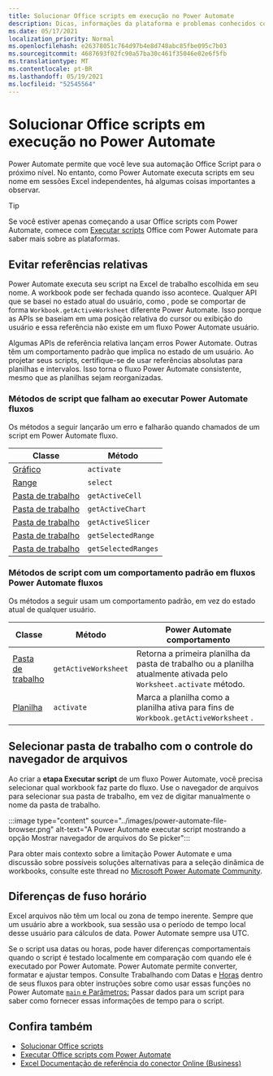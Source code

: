 ```yaml
---
title: Solucionar Office scripts em execução no Power Automate
description: Dicas, informações da plataforma e problemas conhecidos com a integração entre Office Scripts e Power Automate.
ms.date: 05/17/2021
localization_priority: Normal
ms.openlocfilehash: e26378051c764d97b4e8d748abc85fbe095c7b03
ms.sourcegitcommit: 4687693f02fc90a57ba30c461f35046e02e6f5fb
ms.translationtype: MT
ms.contentlocale: pt-BR
ms.lasthandoff: 05/19/2021
ms.locfileid: "52545564"
---
```

# <a name="troubleshoot-office-scripts-running-in-power-automate"></a>Solucionar Office scripts em execução no Power Automate

Power Automate permite que você leve sua automação Office Script para o próximo nível. No entanto, como Power Automate executa scripts em seu nome em sessões Excel independentes, há algumas coisas importantes a observar.

> [!TIP]
> Se você estiver apenas começando a usar Office scripts com Power Automate, comece com [Executar scripts](../develop/power-automate-integration.md) Office com Power Automate para saber mais sobre as plataformas.

## <a name="avoid-relative-references"></a>Evitar referências relativas

Power Automate executa seu script na Excel de trabalho escolhida em seu nome. A workbook pode ser fechada quando isso acontece. Qualquer API que se basei no estado atual do usuário, como , pode se comportar de forma `Workbook.getActiveWorksheet` diferente Power Automate. Isso porque as APIs se baseiam em uma posição relativa do cursor ou exibição do usuário e essa referência não existe em um fluxo Power Automate usuário.

Algumas APIs de referência relativa lançam erros Power Automate. Outras têm um comportamento padrão que implica no estado de um usuário. Ao projetar seus scripts, certifique-se de usar referências absolutas para planilhas e intervalos. Isso torna o fluxo Power Automate consistente, mesmo que as planilhas sejam reorganizadas.

### <a name="script-methods-that-fail-when-run-power-automate-flows"></a>Métodos de script que falham ao executar Power Automate fluxos

Os métodos a seguir lançarão um erro e falharão quando chamados de um script em Power Automate fluxo.

| Classe | Método |
|--|--|
| [Gráfico](/javascript/api/office-scripts/excelscript/excelscript.chart) | `activate` |
| [Range](/javascript/api/office-scripts/excelscript/excelscript.range) | `select` |
| [Pasta de trabalho](/javascript/api/office-scripts/excelscript/excelscript.workbook) | `getActiveCell` |
| [Pasta de trabalho](/javascript/api/office-scripts/excelscript/excelscript.workbook) | `getActiveChart` |
| [Pasta de trabalho](/javascript/api/office-scripts/excelscript/excelscript.workbook) | `getActiveSlicer` |
| [Pasta de trabalho](/javascript/api/office-scripts/excelscript/excelscript.workbook) | `getSelectedRange` |
| [Pasta de trabalho](/javascript/api/office-scripts/excelscript/excelscript.workbook) | `getSelectedRanges` |

### <a name="script-methods-with-a-default-behavior-in-power-automate-flows"></a>Métodos de script com um comportamento padrão em fluxos Power Automate fluxos

Os métodos a seguir usam um comportamento padrão, em vez do estado atual de qualquer usuário.

| Classe | Método | Power Automate comportamento |
|--|--|--|
| [Pasta de trabalho](/javascript/api/office-scripts/excelscript/excelscript.workbook) | `getActiveWorksheet` | Retorna a primeira planilha da pasta de trabalho ou a planilha atualmente ativada pelo `Worksheet.activate` método. |
| [Planilha](/javascript/api/office-scripts/excelscript/excelscript.worksheet) | `activate` | Marca a planilha como a planilha ativa para fins de `Workbook.getActiveWorksheet` . |

## <a name="select-workbooks-with-the-file-browser-control"></a>Selecionar pasta de trabalho com o controle do navegador de arquivos

Ao criar a **etapa Executar script** de um fluxo Power Automate, você precisa selecionar qual workbook faz parte do fluxo. Use o navegador de arquivos para selecionar sua pasta de trabalho, em vez de digitar manualmente o nome da pasta de trabalho.

:::image type="content" source="../images/power-automate-file-browser.png" alt-text="A Power Automate executar script mostrando a opção Mostrar navegador de arquivos do Se picker":::

Para obter mais contexto sobre a limitação Power Automate e uma discussão sobre possíveis soluções alternativas para a seleção dinâmica de workbooks, consulte este thread no [Microsoft Power Automate Community](https://powerusers.microsoft.com/t5/Power-Automate-Ideas/Allow-for-dynamic-quot-file-quot-value-for-excel-quot-get-a-row/idi-p/103091#).

## <a name="time-zone-differences"></a>Diferenças de fuso horário

Excel arquivos não têm um local ou zona de tempo inerente. Sempre que um usuário abre a workbook, sua sessão usa o período de tempo local desse usuário para cálculos de data. Power Automate sempre usa UTC.

Se o script usa datas ou horas, pode haver diferenças comportamentais quando o script é testado localmente em comparação com quando ele é executado por Power Automate. Power Automate permite converter, formatar e ajustar tempos. Consulte Trabalhando com Datas e [Horas](https://flow.microsoft.com/blog/working-with-dates-and-times/) dentro de seus fluxos para obter instruções sobre como usar essas funções no Power Automate [ `main` e Parâmetros:](../develop/power-automate-integration.md#main-parameters-pass-data-to-a-script) Passar dados para um script para saber como fornecer essas informações de tempo para o script.

## <a name="see-also"></a>Confira também

- [Solucionar Office scripts](troubleshooting.md)
- [Executar Office scripts com Power Automate](../develop/power-automate-integration.md)
- [Excel Documentação de referência do conector Online (Business)](/connectors/excelonlinebusiness/)
